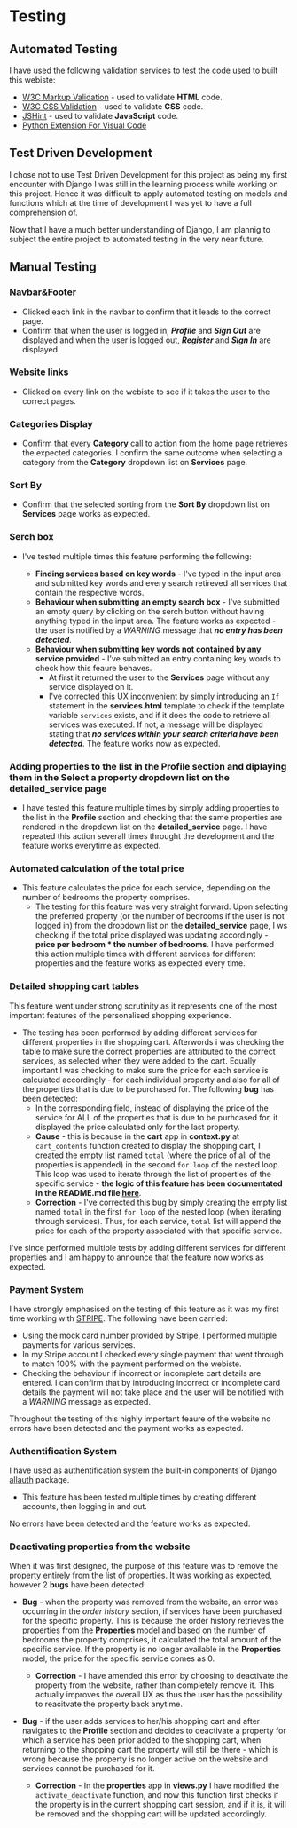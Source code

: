 # Testing

## Automated Testing

I have used the following validation services to test the code used to built this webiste:

* [W3C Markup Validation](https://validator.w3.org/) - used to validate **HTML** code.
* [W3C CSS Validation](https://jigsaw.w3.org/css-validator/) - used to validate **CSS** code.
* [JSHint](https://jshint.com/) - used to validate **JavaScript** code.
* [Python Extension For Visual Code](https://marketplace.visualstudio.com/items?itemName=ms-python.python)

## Test Driven Development

I chose not to use Test Driven Development for this project as being my first encounter with Django I was still in the learning process while working on this project. Hence it was difficult to apply automated testing on models and functions which at the time of development I was yet to have a full comprehension of.

Now that I have a much better understanding of Django, I am plannig to subject the entire project to automated testing in the very near future.

## Manual Testing

### Navbar&Footer

* Clicked each link in the navbar to confirm that it leads to the correct page.
* Confirm that when the user is logged in, ***Profile*** and ***Sign Out*** are displayed and when the user is logged out, ***Register*** and ***Sign In*** are displayed.

### Website links

* Clicked on every link on the webiste to see if it takes the user to the correct pages.

### Categories Display

* Confirm that every **Category** call to action from the home page retrieves the expected categories. I confirm the same outcome when selecting a category from the **Category** dropdown list on **Services** page.

### Sort By 

* Confirm that the selected sorting from the **Sort By** dropdown list on **Services** page works as expected.

### Serch box

* I've tested multiple times this feature performing the following:

    * **Finding services based on key words** - I've typed in the input area and submitted key words and every search retireved all services that contain the respective words.
    * **Behaviour when submitting an empty search box** - I've submitted an empty query by clicking on the serch button without having anything typed in the input area. The feature works as expected - the user is notified by a *WARNING* message that ***no entry has been detected***.
    * **Behaviour when submitting key words not contained by any service provided** - I've submitted an entry containing key words to check how this feaure behaves. 
        * At first it returned the user to the **Services** page without any service displayed on it.
        * I've corrected this UX inconvenient by simply introducing an ```If``` statement in the **services.html** template to check if the template variable ```services``` exists, and if it does the code to retrieve all services was executed. If not, a message will be displayed stating that ***no services within your search criteria have been detected***. 
The feature works now as expected.

### Adding properties to the list in the **Profile** section and diplaying them in the **Select a property** dropdown list on the **detailed_service** page

* I have tested this feature multiple times by simply adding properties to the list in the **Profile** section and checking that the same properties are rendered in the dropdown list on the **detailed_service** page. I have repeated this action severall times throught the development and the feature works everytime as expected. 

### Automated calculation of the total price

* This feature calculates the price for each service, depending on the number of bedrooms the property comprises.
    * The testing for this feature was very straight forward. Upon selecting the preferred property (or the number of bedrooms if the user is not logged in) from the dropdown list on the **detailed_service** page, I ws checking if the total price displayed was updating accordingly - **price per bedroom * the number of bedrooms**. I have performed this action multiple times with different services for different properties and the feature works as expected every time.

### Detailed shopping cart tables

This feature went under strong scrutinity as it represents one of the most important features of the personalised shopping experience.

* The testing has been performed by adding different services for different properties in the shopping cart. Afterwords i was checking the table to make sure the correct properties are attributed to the correct services, as selected when they were added to the cart. Equally important I was checking to make sure the price for each service is calculated accordingly - for each individual property and also for all of the properties that is due to be purchased for. The following **bug** has been detected:
    * In the corresponding field, instead of displaying the price of the service for ALL of the properties that is due to be purhcased for, it displayed the price calculated only for the last property. 
    * **Cause** - this is because in the **cart** app in **context.py** at ```cart_contents``` function created to display the shopping cart, I created the empty list named ```total``` (where the price of all of the properties is appended) in the second ```for loop``` of the nested loop. This loop was used to iterate through the list of properties of the specific service - **the logic of this feature has been documentated in the README.md file [here](https://github.com/Astig-1982/Solid-Properties-Project#detailed-shopping-cart-table)**.
    * **Correction** - I've corrected this bug by simply creating the empty list named ```total```  in the first ```for loop``` of the nested loop (when iterating through services). Thus, for each service, ```total``` list will append the price for each of the property associated with that specific service.

I've since performed multiple tests by adding different services for different properties and I am happy to announce that the feature now works as expected.

### Payment System

I have strongly emphasised on the testing of this feature as it was my first time working with [STRIPE](https://stripe.com/gb). The following have been carried:

* Using the mock card number provided by Stripe, I performed multiple payments for various services.
* In my Stripe account I checked every single payment that went through to match 100% with the payment performed on the webiste.
* Checking the behaviour if incorrect or incomplete cart details are entered. I can confirm that by introducing incorrect or incomplete card details the payment will not take place and the user will be notified with a *WARNING* message as expected. 

Throughout the testing of this highly important feaure of the website no errors have been detected and the payment works as expected.

### Authentification System

I have used as authentification system the built-in components of Django [allauth](https://django-allauth.readthedocs.io/en/latest/installation.html) package.

* This feature has been tested multiple times by creating different accounts, then logging in and out.

No errors have been detected and the feature works as expected.

### Deactivating properties from the website

When it was first designed, the purpose of this feature was to remove the property entirely from the list of properties. It was working as expected, however 2 **bugs** have been detected:

* **Bug** - when the property was removed from the website, an error was occurring in the *order history* section, if services have been purchased for the specific property. This is because the order history retrieves the properties from the **Properties** model and based on the number of bedrooms the property comprises, it calculated the total amount of the specific service. If the property is no longer available in the **Properties** model, the price for the specific service comes as 0. 
    * **Correction** - I have amended this error by choosing to deactivate the property from the website, rather than completely remove it. This actually improves the overall UX as thus the user has the possibility  to reacitvate the property back anytime.

* **Bug** - if the user adds services to her/his shopping cart and after navigates to the **Profile** section and decides to deactivate  a property for which a service has been prior added to the shopping cart, when returning to the shopping cart the property will still be there - which is wrong because the property is no longer active on the website and services cannot be purchased for it.
    * **Correction** - In the **properties** app in **views.py** I have modified the ```activate_deactivate``` function, and now this function first checks if the property is in the current shopping cart session, and if it is, it will be removed and the shopping cart will be updated accordingly. 






